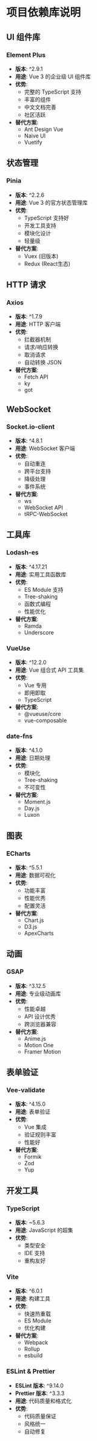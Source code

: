 # 项目依赖库说明

## UI 组件库

### Element Plus

- **版本**: ^2.9.1
- **用途**: Vue 3 的企业级 UI 组件库
- **优势**:
  - 完整的 TypeScript 支持
  - 丰富的组件
  - 中文文档完善
  - 社区活跃
- **替代方案**:
  - Ant Design Vue
  - Naive UI
  - Vuetify

## 状态管理

### Pinia

- **版本**: ^2.2.6
- **用途**: Vue 3 的官方状态管理库
- **优势**:
  - TypeScript 支持好
  - 开发工具支持
  - 模块化设计
  - 轻量级
- **替代方案**:
  - Vuex (旧版本)
  - Redux (React生态)

## HTTP 请求

### Axios

- **版本**: ^1.7.9
- **用途**: HTTP 客户端
- **优势**:
  - 拦截器机制
  - 请求/响应转换
  - 取消请求
  - 自动转换 JSON
- **替代方案**:
  - Fetch API
  - ky
  - got

## WebSocket

### Socket.io-client

- **版本**: ^4.8.1
- **用途**: WebSocket 客户端
- **优势**:
  - 自动重连
  - 跨平台支持
  - 降级处理
  - 事件系统
- **替代方案**:
  - ws
  - WebSocket API
  - tRPC-WebSocket

## 工具库

### Lodash-es

- **版本**: ^4.17.21
- **用途**: 实用工具函数库
- **优势**:
  - ES Module 支持
  - Tree-shaking
  - 函数式编程
  - 性能优化
- **替代方案**:
  - Ramda
  - Underscore

### VueUse

- **版本**: ^12.2.0
- **用途**: Vue 组合式 API 工具集
- **优势**:
  - Vue 专用
  - 即用即取
  - TypeScript
- **替代方案**:
  - @vueuse/core
  - vue-composable

### date-fns

- **版本**: ^4.1.0
- **用途**: 日期处理
- **优势**:
  - 模块化
  - Tree-shaking
  - 不可变性
- **替代方案**:
  - Moment.js
  - Day.js
  - Luxon

## 图表

### ECharts

- **版本**: ^5.5.1
- **用途**: 数据可视化
- **优势**:
  - 功能丰富
  - 性能优秀
  - 配置灵活
- **替代方案**:
  - Chart.js
  - D3.js
  - ApexCharts

## 动画

### GSAP

- **版本**: ^3.12.5
- **用途**: 专业级动画库
- **优势**:
  - 性能卓越
  - API 设计优秀
  - 跨浏览器兼容
- **替代方案**:
  - Anime.js
  - Motion One
  - Framer Motion

## 表单验证

### Vee-validate

- **版本**: ^4.15.0
- **用途**: 表单验证
- **优势**:
  - Vue 集成
  - 验证规则丰富
  - 性能好
- **替代方案**:
  - Formik
  - Zod
  - Yup

## 开发工具

### TypeScript

- **版本**: ~5.6.3
- **用途**: JavaScript 的超集
- **优势**:
  - 类型安全
  - IDE 支持
  - 重构友好

### Vite

- **版本**: ^6.0.1
- **用途**: 构建工具
- **优势**:
  - 快速热重载
  - ES Module
  - 优化构建
- **替代方案**:
  - Webpack
  - Rollup
  - esbuild

### ESLint & Prettier

- **ESLint 版本**: ^9.14.0
- **Prettier 版本**: ^3.3.3
- **用途**: 代码质量和格式化
- **优势**:
  - 代码质量保证
  - 风格统一
  - 自动修复
